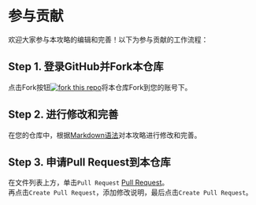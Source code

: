 # 参与贡献

欢迎大家参与本攻略的编辑和完善！以下为参与贡献的工作流程：

## Step 1. 登录GitHub并Fork本仓库

点击Fork按钮[![fork this repo](http://githubbadges.com/fork.svg?user=cxa9264&repo=SPEIT-DD-Guide)](http://github.com/cxa9264/SPEIT-DD-Guide/fork)将本仓库Fork到您的账号下。

## Step 2. 进行修改和完善

在您的仓库中，根据[Markdown语法](https://www.markdown.xyz/basic-syntax/)对本攻略进行修改和完善。

## Step 3. 申请Pull Request到本仓库

在文件列表上方，单击`Pull Request` [Pull Request](https://docs.github.com/assets/images/help/pull_requests/pull-request-start-review-button.png)。  
再点击`Create Pull Request`，添加修改说明，最后点击`Create Pull Request`。
